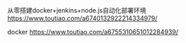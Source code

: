 从零搭建docker+jenkins+node.js自动化部署环境
https://www.toutiao.com/a6740132922214334979/

docker
https://www.toutiao.com/a6755310651012284939/
